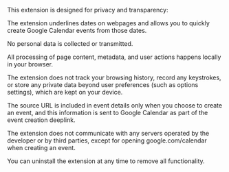 This extension is designed for privacy and transparency:

The extension underlines dates on webpages and allows you to quickly create Google Calendar events from those dates.

No personal data is collected or transmitted.

All processing of page content, metadata, and user actions happens locally in your browser.

The extension does not track your browsing history, record any keystrokes, or store any private data beyond user preferences (such as options settings), which are kept on your device.

The source URL is included in event details only when you choose to create an event, and this information is sent to Google Calendar as part of the event creation deeplink.

The extension does not communicate with any servers operated by the developer or by third parties, except for opening google.com/calendar when creating an event.

You can uninstall the extension at any time to remove all functionality.